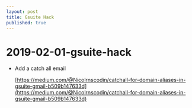 ```yaml
---
layout: post
title: Gsuite Hack
published: true
---
```


# 2019-02-01-gsuite-hack

* Add a catch all email

  [https://medium.com/@Nicolrnscodin/catchall-for-domain-aliases-in-gsuite-gmail-b509b147633d](https://medium.com/@Nicolrnscodin/catchall-for-domain-aliases-in-gsuite-gmail-b509b147633d)

